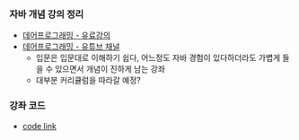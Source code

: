### 자바 개념 강의 정리
- [데어프로그래밍 - 유료강의](https://www.easyupclass.com/course/274/about)
- [데어프로그래밍 - 유튜브 채널](https://www.youtube.com/channel/UCVrhnbfe78ODeQglXtT1Elw)
  - 입문은 입문대로 이해하기 쉽다, 어느정도 자바 경험이 있다하더라도 가볍게 들을 수 있으면서 개념이 진하게 남는 강좌
  - 대부분 커리큘럼을 따라갈 예정?
  
### 강좌 코드
- [code link](https://github.com/GyeomFka/java-dare)
